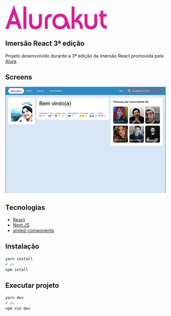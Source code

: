 ![Logo](screens/Alurakut.png)

## Imersão React 3ª edição 

Projeto desenvolvido durante a 3ª edição da Imersão React promovida pela [Alura](https://www.alura.com.br/).

## Screens
![Home](screens/home.JPG)

## Tecnologias
 - [React](https://reactjs.org)
 - [Next.JS](https://nextjs.org/)
 - [styled-components](https://styled-components.com/)

## Instalação
```bash
yarn install
# ou
npm intall
```

## Executar projeto
```bash
yarn dev
# ou
npm run dev
```
